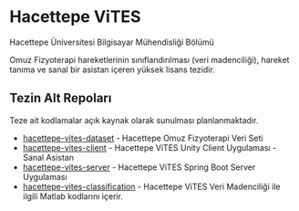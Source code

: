 # Hacettepe ViTES

Hacettepe Üniversitesi Bilgisayar Mühendisliği Bölümü

Omuz Fizyoterapi hareketlerinin sınıflandırılması (veri madenciliği), hareket tanıma ve sanal bir asistan içeren yüksek lisans tezidir.

## Tezin Alt Repoları
Teze ait kodlamalar açık kaynak olarak sunulması planlanmaktadır.

* [hacettepe-vites-dataset](https://github.com/volkanulutas/hacettepe-vites-dataset) - Hacettepe Omuz Fizyoterapi Veri Seti
* [hacettepe-vites-client](hhttps://github.com/volkanulutas/hacettepe-vites-client) - Hacettepe ViTES Unity Client Uygulaması - Sanal Asistan
* [hacettepe-vites-server](https://github.com/volkanulutas/hacettepe-vites-server) - Hacettepe ViTES Spring Boot Server Uygulaması
* [hacettepe-vites-classification](https://github.com/volkanulutas/hacettepe-vites-classification) - Hacettepe ViTES Veri Madenciliği ile ilgili Matlab kodlarını içerir.
